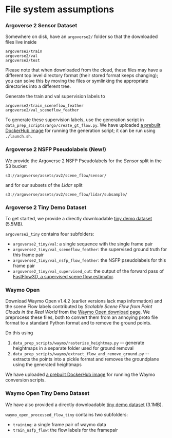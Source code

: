 # File system assumptions

### Argoverse 2 Sensor Dataset

Somewhere on disk, have an `argoverse2/` folder so that the downloaded files live inside

```
argoverse2/train
argoverse2/val
argoverse2/test
```

Please note that when downloaded from the cloud, these files may have a different top level directory format (their stored format keeps changing); you can solve this by moving the files or symlinking the appropriate directories into a different tree.

Generate the train and val supervision labels to

```
argoverse2/train_sceneflow_feather
argoverse2/val_sceneflow_feather
```

To generate these supervision labels, use the generation script in `data_prep_scripts/argo/create_gt_flow.py`. We have uploaded [a prebuilt DockerHub image](https://hub.docker.com/repository/docker/kylevedder/zeroflow_av2/general) for running the generation script; it can be run using `./launch.sh`.

### Argoverse 2 NSFP Pseudolabels (New!)

We provide the Argoverse 2 NSFP Pseudolabels for the _Sensor_ split in the S3 bucket 

```
s3://argoverse/assets/av2/scene_flow/sensor/
```

and for our subsets of the _Lidar_ split

```
s3://argoverse/assets/av2/scene_flow/lidar/subsample/
```


### Argoverse 2 Tiny Demo Dataset

To get started, we provide a directly downloadable [tiny demo dataset](https://github.com/kylevedder/BucketedSceneFlowEval/files/13881746/argoverse2_tiny.zip) (5.5MB).

`argoverse2_tiny` contains four subfolders:

 - `argoverse2_tiny/val`: a single sequence with the single frame pair
 - `argoverse2_tiny/val_sceneflow_feather`: the supervised ground truth for this frame pair
 - `argoverse2_tiny/val_nsfp_flow_feather`: the NSFP pseudolabels for this frame pair
 - `argoverse2_tiny/val_supervised_out`: the output of the forward pass of [FastFlow3D, a supervised scene flow estimator](http://vedder.io/zeroflow).

### Waymo Open

Download Waymo Open v1.4.2 (earlier versions lack map information) and the scene Flow labels contributed by _Scalable Scene Flow from Point Clouds in the Real World_ from the [Waymo Open download page](https://waymo.com/open/). We preprocess these files, both to convert them from an annoying proto file format to a standard Python format and to remove the ground points.

Do this using

1. `data_prep_scripts/waymo/rasterize_heightmap.py` -- generate heightmaps in a separate folder used for ground removal
2. `data_prep_scripts/waymo/extract_flow_and_remove_ground.py` -- extracts the points into a pickle format and removes the groundplane using the generated heightmaps

We have uploaded [a prebuilt DockerHub image](https://hub.docker.com/repository/docker/kylevedder/zeroflow_waymo/general) for running the Waymo conversion scripts.

### Waymo Open Tiny Demo Dataset

We have also provided a directly downloadable [tiny demo dataset](https://github.com/kylevedder/BucketedSceneFlowEval/files/13924555/waymo_open_processed_flow_tiny.zip) (3.1MB).

`waymo_open_processed_flow_tiny` contains two subfolders:

- `training`: a single frame pair of waymo data
- `train_nsfp_flow`: the flow labels for the framepair
